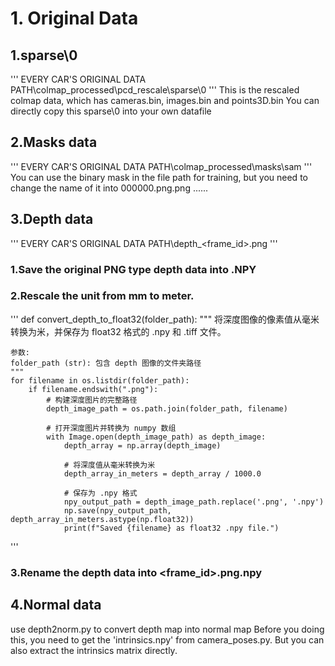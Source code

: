 # 1. Original Data
## 1.sparse\0
'''
EVERY CAR'S ORIGINAL DATA PATH\colmap_processed\pcd_rescale\sparse\0
'''
This is the rescaled colmap data, which has cameras.bin, images.bin and points3D.bin
You can directly copy this sparse\0 into your own datafile
## 2.Masks data
'''
EVERY CAR'S ORIGINAL DATA PATH\colmap_processed\masks\sam
'''
You can use the binary mask in the file path for training, but you need to change the name of it into 000000.png.png ......
## 3.Depth data
'''
EVERY CAR'S ORIGINAL DATA PATH\depth_<frame_id>.png
'''
### 1.Save the original PNG type depth data into .NPY
### 2.Rescale the unit from mm to meter. 
'''
def convert_depth_to_float32(folder_path):
    """
    将深度图像的像素值从毫米转换为米，并保存为 float32 格式的 .npy 和 .tiff 文件。
    
    参数:
    folder_path (str): 包含 depth 图像的文件夹路径
    """
    for filename in os.listdir(folder_path):
        if filename.endswith(".png"):
            # 构建深度图片的完整路径
            depth_image_path = os.path.join(folder_path, filename)
            
            # 打开深度图片并转换为 numpy 数组
            with Image.open(depth_image_path) as depth_image:
                depth_array = np.array(depth_image)
                
                # 将深度值从毫米转换为米
                depth_array_in_meters = depth_array / 1000.0
                
                # 保存为 .npy 格式
                npy_output_path = depth_image_path.replace('.png', '.npy')
                np.save(npy_output_path, depth_array_in_meters.astype(np.float32))
                print(f"Saved {filename} as float32 .npy file.")
'''
### 3.Rename the depth data into <frame_id>.png.npy
## 4.Normal data
use depth2norm.py to convert depth map into normal map
Before you doing this, you need to get the 'intrinsics.npy' from camera_poses.py. But you can also extract the intrinsics matrix directly.

